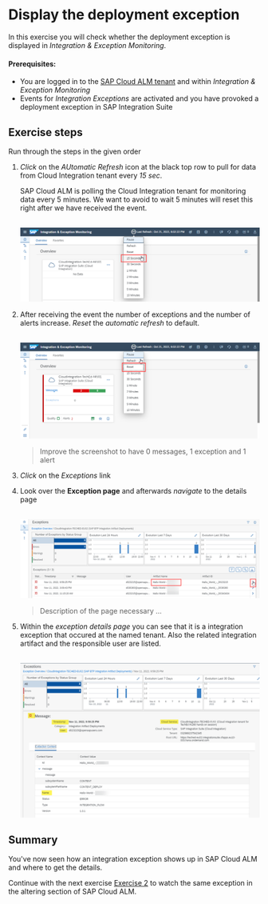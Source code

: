 # Display the deployment exception

In this exercise you will check whether the deployment exception is displayed in *Integration & Exception Monitoring*.

#### Prerequisites:

- You are logged in to the [SAP Cloud ALM tenant](https://teched22-cloudalm-003.authentication.eu10.hana.ondemand.com/) and within *Integration & Exception Monitoring*
- Events for *Integration Exceptions* are activated and you have provoked a deployment exception in SAP Integration Suite

## Exercise steps

Run through the steps in the given order

1. *Click* on the *AUtomatic Refresh* icon at the black top row to pull for data from Cloud Integration tenant every *15 sec*.

	SAP Cloud ALM is polling the Cloud Integration tenant for monitoring data every 5 minutes. We want to avoid to wait 5 minutes will reset this right after we have received the event.

	<br>![](/exercises/ex2/images/IMExceptRefresh15sec.png)

2. After receiving the event the number of exceptions and the number of alerts increase. *Reset* the *automatic refresh* to default.

    <br>![](/exercises/ex2/images/IMExceptRefreshReset.png)
 
 	> Improve the screenshot to have 0 messages, 1 exception and 1 alert

3. *Click* on the *Exceptions* link

4. Look over the **Exception page** and afterwards *navigate* to the details page

    <br>![](/exercises/ex2/images/IMExceptPageNavigateToDetails.png)
	
	>
	> Description of the page necessary ...
	> 

5. Within the *exception details page* you can see that it is a integration exception that occured at the named tenant. Also the related integration artifact and the responsible user are listed.

    <br>![](/exercises/ex2/images/IMExceptDetailsHalloUser.png)




## Summary

You've now seen how an integration exception shows up in SAP Cloud ALM and where to get the details.

Continue with the next exercise [Exercise 2](/exercises/ex2/ex25) to watch the same exception in the altering section of SAP Cloud ALM.






















